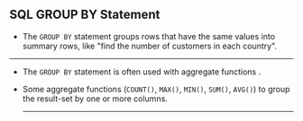 ## SQL  GROUP BY  Statement
- The  `GROUP BY`  statement groups rows that have the same values into summary rows, like "find the number of customers in each country".
<hr>

- The  `GROUP BY`  statement is often used with aggregate functions .
- Some aggregate functions 
 (`COUNT()`,  `MAX()`,  `MIN()`,  `SUM()`,  `AVG()`) to group the result-set by one or more columns.

     <hr>

 
